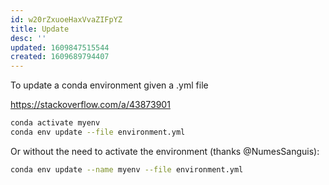 ```yaml
---
id: w20rZxuoeHaxVvaZIFpYZ
title: Update
desc: ''
updated: 1609847515544
created: 1609689794407
---
```


To update a conda environment given a .yml file

https://stackoverflow.com/a/43873901

```bash
conda activate myenv
conda env update --file environment.yml
```

Or without the need to activate the environment (thanks @NumesSanguis):

```bash
conda env update --name myenv --file environment.yml
````
